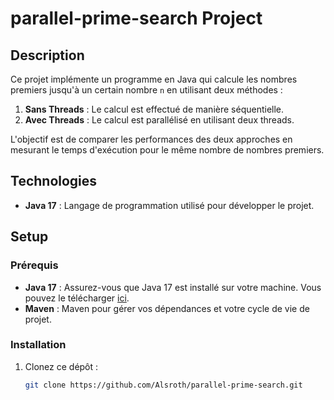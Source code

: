 # parallel-prime-search Project

## Description

Ce projet implémente un programme en Java qui calcule les nombres premiers jusqu'à un certain nombre `n` en utilisant deux méthodes :
1. **Sans Threads** : Le calcul est effectué de manière séquentielle.
2. **Avec Threads** : Le calcul est parallélisé en utilisant deux threads.

L'objectif est de comparer les performances des deux approches en mesurant le temps d'exécution pour le même nombre de nombres premiers.

## Technologies

- **Java 17** : Langage de programmation utilisé pour développer le projet.

## Setup

### Prérequis

- **Java 17** : Assurez-vous que Java 17 est installé sur votre machine. Vous pouvez le télécharger [ici](https://docs.aws.amazon.com/corretto/latest/corretto-17-ug/downloads-list.html).
- **Maven** : Maven pour gérer vos dépendances et votre cycle de vie de projet.

### Installation

1. Clonez ce dépôt :
   ```bash
   git clone https://github.com/Alsroth/parallel-prime-search.git
